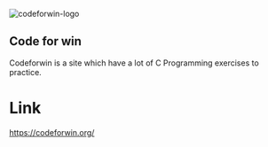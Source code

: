 ![codeforwin-logo](https://user-images.githubusercontent.com/76911827/201958657-c639f981-bc43-407e-8f4d-fce1abc8f261.png)
## Code for win
Codeforwin is a site which have a lot of C Programming exercises to practice.
# Link
https://codeforwin.org/
